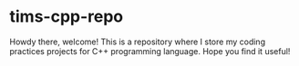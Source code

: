 # tims-cpp-repo
Howdy there, welcome! This is a repository where I store my coding practices projects for C++ programming language. Hope you find it useful!
